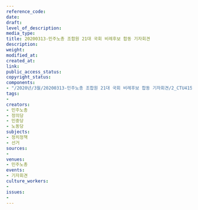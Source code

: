 ```yaml
---
reference_code: 
date: 
draft: 
level_of_description: 
media_type: 
title: 20200313-민주노총 조합원 21대 국회 비례후보 합동 기자회견
description: 
weight: 
modified_at: 
created_at: 
link: 
public_access_status: 
copyright_status: 
components:
- "/2020년/3월/20200313-민주노총 조합원 21대 국회 비례후보 합동 기자회견/2_CTU4156.jpg"
tags:
- 
creators:
- 민주노총
- 정의당
- 민중당
- 노동당
subjects:
- 정치정책
- 선거
sources:
- 
venues:
- 민주노총
events:
- 기자회견
culture_workers:
- 
issues:
- 
---
```

